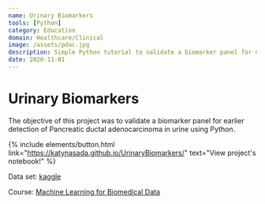 ```yaml
---
name: Urinary Biomarkers
tools: [Python]
category: Education
domain: Healthcare/Clinical
image: /assets/pdac.jpg
description: Simple Python tutorial to validate a biomarker panel for earlier detection of PDAC in urine.
date: 2020-11-01
---
```

# Urinary Biomarkers
The objective of this project was to validate a biomarker panel for earlier detection of Pancreatic ductal adenocarcinoma in urine using Python.

{% include elements/button.html link="https://katynasada.github.io/UrinaryBiomarkers/" text="View project's notebook!" %}

Data set: [kaggle](https://www.kaggle.com/datasets/johnjdavisiv/urinary-biomarkers-for-pancreatic-cancer)

Course: [Machine Learning for Biomedical Data](https://en.unav.edu/web/masters-degree-in-biomedical-engineering/study-program)
